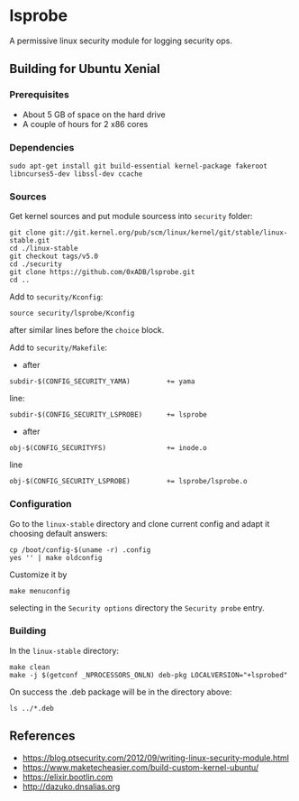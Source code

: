 # lsprobe

A permissive linux security module for logging security ops.

## Building for Ubuntu Xenial

### Prerequisites

- About 5 GB of space on the hard drive
- A couple of hours for 2 x86 cores

### Dependencies

```
sudo apt-get install git build-essential kernel-package fakeroot libncurses5-dev libssl-dev ccache
```

### Sources

Get kernel sources and put module sourcess into `security` folder:
```
git clone git://git.kernel.org/pub/scm/linux/kernel/git/stable/linux-stable.git
cd ./linux-stable
git checkout tags/v5.0
cd ./security
git clone https://github.com/0xADB/lsprobe.git
cd ..
```
Add to `security/Kconfig`:
```
source security/lsprobe/Kconfig
```
after similar lines before the `choice` block.

Add to `security/Makefile`:
- after
```
subdir-$(CONFIG_SECURITY_YAMA)         += yama
```
line:
```
subdir-$(CONFIG_SECURITY_LSPROBE)      += lsprobe
```
- after
```
obj-$(CONFIG_SECURITYFS)               += inode.o
```
line
```
obj-$(CONFIG_SECURITY_LSPROBE)         += lsprobe/lsprobe.o
```

### Configuration

Go to the `linux-stable` directory and clone current config and adapt it choosing default answers:
```
cp /boot/config-$(uname -r) .config
yes '' | make oldconfig
```
Customize it by
```
make menuconfig
```
selecting in the `Security options` directory the `Security probe` entry.

### Building

In the `linux-stable` directory:
```
make clean
make -j $(getconf _NPROCESSORS_ONLN) deb-pkg LOCALVERSION="+lsprobed"
```
On success the .deb package will be in the directory above:
```
ls ../*.deb
```

## References

- https://blog.ptsecurity.com/2012/09/writing-linux-security-module.html
- https://www.maketecheasier.com/build-custom-kernel-ubuntu/
- https://elixir.bootlin.com
- http://dazuko.dnsalias.org
